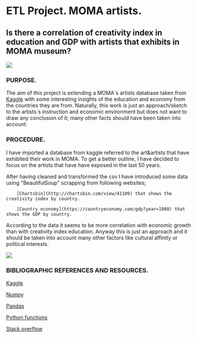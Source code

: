 # ETL Project. MOMA artists.

## Is there a correlation of creativity index in education and GDP with artists that exhibits in MOMA museum?

![](https://losviajesdesofia.com/wp-content/uploads/MoMA-Museum.jpg)

### PURPOSE.

The aim of this project is extending a MOMA´s artists database taken from [Kaggle](https://www.kaggle.com/momanyc/museum-collection) with some interesting insights of the education and economy from the countries they are from. Naturally, this work is just an approach/sketch to the artists´s instruction and economic environment but does not want to draw any conclusion of it; many other facts should have been taken into account.

### PROCEDURE.

I have imported a database from kaggle referred to the art&artists that have exhibited their work in MOMA. To get a better outline, I have decided to focus on the artists that have have exposed in the last 50 years.

After having cleaned and transformed the csv I have introduced some data using "BeautifulSoup" scrapping from following websites;

        [Chartsbin](http://chartsbin.com/view/41109) that shows the creativity index by country.

        [Country economy](https://countryeconomy.com/gdp?year=1980) that shows the GDP by country.

According to the data it seems to be more correlation with economic growth than with creativity index education. Anyway this is just an approach and it should be taken into account many other factors like cultural affinity or political interests. 


![](https://i.ytimg.com/vi/v9YSbIEhFik/maxresdefault.jpg)


### BIBLIOGRAPHIC REFERENCES AND RESOURCES.

[Kaggle](https://www.kaggle.com/datasets)

[Numpy](https://numpy.org/doc/1.18/)

[Pandas](https://pandas.pydata.org/)

[Python functions](https://docs.python.org/3/library/functions.html)

[Stack overflow](https://stackoverflow.com/)
